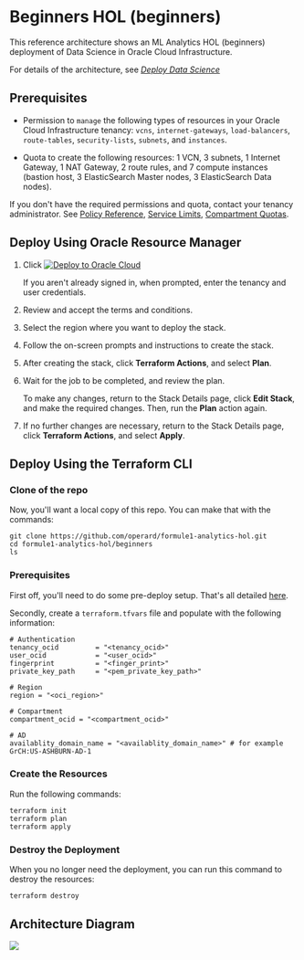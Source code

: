 # Beginners HOL (beginners)

This reference architecture shows an ML Analytics HOL (beginners) deployment of Data Science in Oracle Cloud Infrastructure.

For details of the architecture, see [_Deploy Data Science_](https://docs.oracle.com/en/solutions/deploy-elk/index.html)

## Prerequisites

- Permission to `manage` the following types of resources in your Oracle Cloud Infrastructure tenancy: `vcns`, `internet-gateways`, `load-balancers`, `route-tables`, `security-lists`, `subnets`, and `instances`.

- Quota to create the following resources: 1 VCN, 3 subnets, 1 Internet Gateway, 1 NAT Gateway, 2 route rules, and 7 compute instances (bastion host, 3 ElasticSearch Master nodes, 3 ElasticSearch Data nodes).

If you don't have the required permissions and quota, contact your tenancy administrator. See [Policy Reference](https://docs.cloud.oracle.com/en-us/iaas/Content/Identity/Reference/policyreference.htm), [Service Limits](https://docs.cloud.oracle.com/en-us/iaas/Content/General/Concepts/servicelimits.htm), [Compartment Quotas](https://docs.cloud.oracle.com/iaas/Content/General/Concepts/resourcequotas.htm).

## Deploy Using Oracle Resource Manager

1. Click [![Deploy to Oracle Cloud](https://oci-resourcemanager-plugin.plugins.oci.oraclecloud.com/latest/deploy-to-oracle-cloud.svg)](https://cloud.oracle.com/resourcemanager/stacks/create?region=home&zipUrl=https://github.com/operard/formule1-analytics-hol/releases/latest/download/redbull-beginners-hol-latest.zip)

    If you aren't already signed in, when prompted, enter the tenancy and user credentials.

2. Review and accept the terms and conditions.

3. Select the region where you want to deploy the stack.

4. Follow the on-screen prompts and instructions to create the stack.

5. After creating the stack, click **Terraform Actions**, and select **Plan**.

6. Wait for the job to be completed, and review the plan.

    To make any changes, return to the Stack Details page, click **Edit Stack**, and make the required changes. Then, run the **Plan** action again.

7. If no further changes are necessary, return to the Stack Details page, click **Terraform Actions**, and select **Apply**. 

## Deploy Using the Terraform CLI

### Clone of the repo
Now, you'll want a local copy of this repo. You can make that with the commands:

    git clone https://github.com/operard/formule1-analytics-hol.git
    cd formule1-analytics-hol/beginners
    ls

### Prerequisites
First off, you'll need to do some pre-deploy setup.  That's all detailed [here](https://github.com/cloud-partners/oci-prerequisites).

Secondly, create a `terraform.tfvars` file and populate with the following information:

```
# Authentication
tenancy_ocid         = "<tenancy_ocid>"
user_ocid            = "<user_ocid>"
fingerprint          = "<finger_print>"
private_key_path     = "<pem_private_key_path>"

# Region
region = "<oci_region>"

# Compartment
compartment_ocid = "<compartment_ocid>"

# AD
availablity_domain_name = "<availablity_domain_name>" # for example GrCH:US-ASHBURN-AD-1

````

### Create the Resources
Run the following commands:

    terraform init
    terraform plan
    terraform apply

### Destroy the Deployment
When you no longer need the deployment, you can run this command to destroy the resources:

    terraform destroy

## Architecture Diagram

![](./images/elk-oci-single-ad.png)
